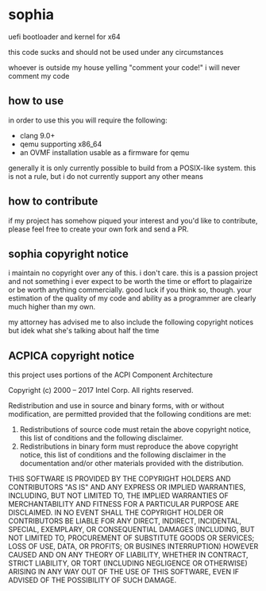 # sophia
uefi bootloader and kernel for x64

this code sucks and should not be used under any circumstances

whoever is outside my house yelling "comment your code!" i will never comment my code

## how to use

in order to use this you will require the following:

- clang 9.0+
- qemu supporting x86\_64
- an OVMF installation usable as a firmware for qemu

generally it is only currently possible to build from a POSIX-like system.
this is not a rule, but i do not currently support any other means

## how to contribute

if my project has somehow piqued your interest and you'd like to contribute,
please feel free to create your own fork and send a PR.

## sophia copyright notice

i maintain no copyright over any of this. i don't care. this is a passion project
and not something i ever expect to be worth the time or effort to plagairize or
be worth anything commercially. good luck if you think so, though. your estimation
of the quality of my code and ability as a programmer are clearly much higher than
my own.

my attorney has advised me to also include the following copyright notices but
idek what she's talking about half the time

## ACPICA copyright notice

this project uses portions of the ACPI Component Architecture

Copyright (c) 2000 – 2017 Intel Corp.
All rights reserved.

Redistribution and use in source and binary forms, with or without modification, are permitted
provided that the following conditions are met:

1. Redistributions of source code must retain the above copyright notice, this list of conditions
and the following disclaimer.
2. Redistributions in binary form must reproduce the above copyright notice, this list of conditions
and the following disclaimer in the documentation and/or other materials provided with the distribution.

THIS SOFTWARE IS PROVIDED BY THE COPYRIGHT HOLDERS AND CONTRIBUTORS "AS IS"
AND ANY EXPRESS OR IMPLIED WARRANTIES, INCLUDING, BUT NOT LIMITED TO, THE
IMPLIED WARRANTIES OF MERCHANTABILITY AND FITNESS FOR A PARTICULAR PURPOSE
ARE DISCLAIMED. IN NO EVENT SHALL THE COPYRIGHT HOLDER OR CONTRIBUTORS BE
LIABLE FOR ANY DIRECT, INDIRECT, INCIDENTAL, SPECIAL, EXEMPLARY, OR
CONSEQUENTIAL DAMAGES (INCLUDING, BUT NOT LIMITED TO, PROCUREMENT OF
SUBSTITUTE GOODS OR SERVICES; LOSS OF USE, DATA, OR PROFITS; OR BUSINES
INTERRUPTION) HOWEVER CAUSED AND ON ANY THEORY OF LIABILITY, WHETHER IN
CONTRACT, STRICT LIABILITY, OR TORT (INCLUDING NEGLIGENCE OR OTHERWISE)
ARISING IN ANY WAY OUT OF THE USE OF THIS SOFTWARE, EVEN IF ADVISED OF THE
POSSIBILITY OF SUCH DAMAGE.
